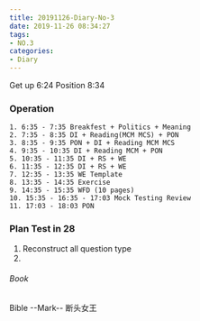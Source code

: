```yaml
---
title: 20191126-Diary-No-3
date: 2019-11-26 08:34:27
tags:
- NO.3
categories:
- Diary
---
```

Get up 6:24 Position 8:34

### Operation
	1. 6:35 - 7:35 Breakfest + Politics + Meaning
	2. 7:35 - 8:35 DI + Reading(MCM MCS) + PON
	3. 8:35 - 9:35 PON + DI + Reading MCM MCS
	4. 9:35 - 10:35 DI + Reading MCM + PON
	5. 10:35 - 11:35 DI + RS + WE
	6. 11:35 - 12:35 DI + RS + WE
	7. 12:35 - 13:35 WE Template
	8. 13:35 - 14:35 Exercise
	9. 14:35 - 15:35 WFD (10 pages)
	10. 15:35 - 16:35 - 17:03 Mock Testing Review 
	11. 17:03 - 18:03 PON

### Plan Test in 28 
1. Reconstruct all question type
2. 

###### Book
Bible --Mark--
断头女王